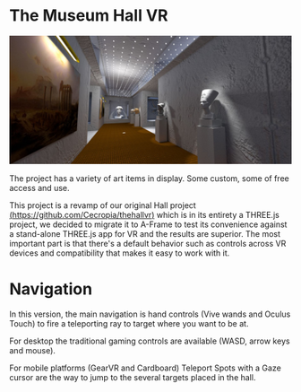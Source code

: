 # The Museum Hall VR


![hallvr1](/screenshots/thehall1.jpg)


The project has a variety of art items in display. Some custom, some of free access and use.

This project is a revamp of our original Hall project [(https://github.com/Cecropia/thehallvr)](https://github.com/Cecropia/thehallvr) which is in its entirety a THREE.js project, we decided to migrate it to A-Frame to test its convenience against a stand-alone THREE.js app for VR and the results are superior. The most important part is that there's a default behavior such as controls across VR devices and compatibility that makes it easy to work with it.

# Navigation

In this version, the main navigation is hand controls (Vive wands and Oculus Touch) to fire a teleporting ray to target where you want to be at.

For desktop the traditional gaming controls are available (WASD, arrow keys and mouse).

For mobile platforms (GearVR and Cardboard) Teleport Spots with a Gaze cursor are the way to jump to the several targets placed in the hall.

